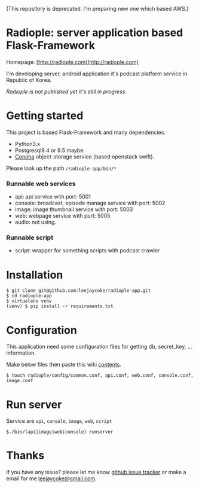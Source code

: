 (This repository is deprecated. I'm preparing new one which based AWS.)

# Radiople: server application based Flask-Framework


Homepage: [http://radiople.com](http://radiople.com)

I'm developing server, android application it's podcast platform service in Republic of Korea.

*Radiople is not published yet it's still in progress.*

# Getting started

This project is based Flask-Framework and many dependencies.

- Python3.x
- Postgresql9.4 or 9.5 maybe.
- [Conoha](http://conoha.jp) object-storage service (based openstack swift).

Please look up the path `/radiople-app/bin/*`

### Runnable web services
* api: api service with port: 5001
* console: broadcast, episode manage service with port: 5002
* image: image thumbnail service with port: 5003
* web: webpage service with port: 5005
* audio: not using.

### Runnable script
* script: wrapper for something scripts with podcast crawler

# Installation
```
$ git clone git@github.com:leejaycoke/radiople-app.git
$ cd radiople-app
$ virtualenv venv
(venv) $ pip install -r requirements.txt
```

# Configuration

This application need some configuration files for getting db, secret_key, ... information.

Make below files then paste this wiki [contents](https://github.com/leejaycoke/radiople-app/wiki/config).

```
$ touch radiople/config/common.conf, api.conf, web.conf, console.conf, image.conf
```

# Run server

Service are `api`, `console`, `image`, `web`, `script`

```
$./bin/(api|image|web|console) runserver
```
# Thanks
If you have any issue? please let me know [github issue tracker](https://github.com/leejaycoke/radiople-app/issues) or make a email for me leejaycoke@gmail.com.
